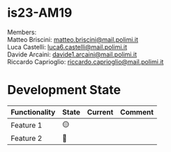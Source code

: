 # is23-AM19

Members: <br>
  Matteo Briscini: matteo.briscini@mail.polimi.it <br>
  Luca Castelli: luca6.castelli@mail.polimi.it <br>
  Davide Arcaini: davide1.arcaini@mail.polimi.it <br>
  Riccardo Caprioglio: riccardo.caprioglio@mail.polimi.it <br>

# Development State

| Functionality | State           | Current | Comment |
|---------------|-----------------| ---- | ---- |
| Feature 1 | :yellow_circle: | | |
| Feature 2     | :red_circle:    | | |
